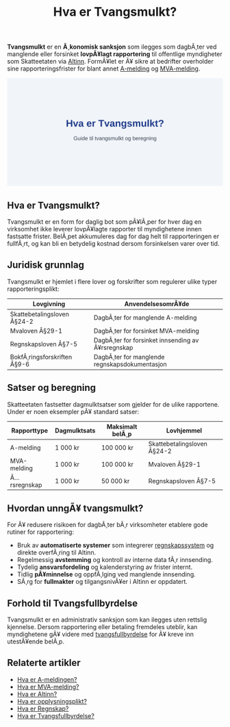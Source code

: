 ﻿---
title: "Hva er Tvangsmulkt?"
meta_title: "Hva er Tvangsmulkt?"
meta_description: '**Tvangsmulkt** er en **Ã¸konomisk sanksjon** som ilegges som dagbÃ¸ter ved manglende eller forsinket **lovpÃ¥lagt rapportering** til offentlige myndigheter som...'
slug: tvangsmulkt
type: blog
layout: pages/single
---

**Tvangsmulkt** er en **Ã¸konomisk sanksjon** som ilegges som dagbÃ¸ter ved manglende eller forsinket **lovpÃ¥lagt rapportering** til offentlige myndigheter som Skatteetaten via [Altinn](/blogs/regnskap/hva-er-altinn "Hva er Altinn? Norges Digitale Portal for NÃ¦ringsliv og Privatpersoner"). FormÃ¥let er Ã¥ sikre at bedrifter overholder sine rapporteringsfrister for blant annet [A-melding](/blogs/regnskap/hva-er-a-melding "Hva er A-meldingen?") og [MVA-melding](/blogs/regnskap/hva-er-mva-melding "Hva er MVA-melding?").

![Illustrasjon av tvangsmulkt](tvangsmulkt-image.svg)

## Hva er Tvangsmulkt?

Tvangsmulkt er en form for daglig bot som pÃ¥lÃ¸per for hver dag en virksomhet ikke leverer lovpÃ¥lagte rapporter til myndighetene innen fastsatte frister. BelÃ¸pet akkumuleres dag for dag helt til rapporteringen er fullfÃ¸rt, og kan bli en betydelig kostnad dersom forsinkelsen varer over tid.

## Juridisk grunnlag

Tvangsmulkt er hjemlet i flere lover og forskrifter som regulerer ulike typer rapporteringsplikt:

| Lovgivning                 | AnvendelsesomrÃ¥de                             |
|----------------------------|-----------------------------------------------|
| Skattebetalingsloven Â§24-2 | DagbÃ¸ter for manglende A-melding              |
| Mvaloven Â§29-1             | DagbÃ¸ter for forsinket MVA-melding            |
| Regnskapsloven Â§7-5        | DagbÃ¸ter for forsinket innsending av Ã¥rsregnskap |
| BokfÃ¸ringsforskriften Â§9-6 | DagbÃ¸ter for manglende regnskapsdokumentasjon |

## Satser og beregning

Skatteetaten fastsetter dagmulktsatser som gjelder for de ulike rapportene. Under er noen eksempler pÃ¥ standard satser:

| Rapporttype    | Dagmulktsats | Maksimalt belÃ¸p | Lovhjemmel                    |
|----------------|--------------|-----------------|-------------------------------|
| A-melding      | 1 000 kr     | 100 000 kr      | Skattebetalingsloven Â§24-2    |
| MVA-melding    | 1 000 kr     | 100 000 kr      | Mvaloven Â§29-1                |
| Ã…rsregnskap    | 1 000 kr     | 50 000 kr       | Regnskapsloven Â§7-5           |

## Hvordan unngÃ¥ tvangsmulkt?

For Ã¥ redusere risikoen for dagbÃ¸ter bÃ¸r virksomheter etablere gode rutiner for rapportering:

* Bruk av **automatiserte systemer** som integrerer [regnskapssystem](/blogs/regnskap/hva-er-regnskap "Hva er Regnskap? En Enkel Forklaring") og direkte overfÃ¸ring til Altinn.
* Regelmessig **avstemming** og kontroll av interne data fÃ¸r innsending.
* Tydelig **ansvarsfordeling** og kalenderstyring av frister internt.
* Tidlig **pÃ¥minnelse** og oppfÃ¸lging ved manglende innsending.
* SÃ¸rg for **fullmakter** og tilgangsnivÃ¥er i Altinn er oppdatert.

## Forhold til Tvangsfullbyrdelse

Tvangsmulkt er en administrativ sanksjon som kan ilegges uten rettslig kjennelse. Dersom rapportering eller betaling fremdeles uteblir, kan myndighetene gÃ¥ videre med [tvangsfullbyrdelse](/blogs/regnskap/tvangsfullbyrdelse "Hva er Tvangsfullbyrdelse? Guide til Norsk Gjelds- og Utleggfullbyrdelse") for Ã¥ kreve inn utestÃ¥ende belÃ¸p.

## Relaterte artikler

* [Hva er A-meldingen?](/blogs/regnskap/hva-er-a-melding "Hva er A-meldingen?")
* [Hva er MVA-melding?](/blogs/regnskap/hva-er-mva-melding "Hva er MVA-melding?")
* [Hva er Altinn?](/blogs/regnskap/hva-er-altinn "Hva er Altinn? Norges Digitale Portal for NÃ¦ringsliv og Privatpersoner")
* [Hva er opplysningsplikt?](/blogs/regnskap/hva-er-opplysningsplikt "Hva er opplysningsplikt? Komplett guide til rapporteringsplikt")
* [Hva er Regnskap?](/blogs/regnskap/hva-er-regnskap "Hva er Regnskap? En Enkel Forklaring")
* [Hva er Tvangsfullbyrdelse?](/blogs/regnskap/tvangsfullbyrdelse "Hva er Tvangsfullbyrdelse? Guide til Norsk Gjelds- og Utleggfullbyrdelse")


